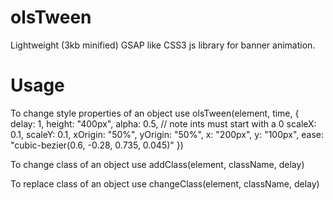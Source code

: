 # olsTween
Lightweight (3kb minified) GSAP like CSS3 js library for banner animation. 

# Usage
To change style properties of an object use
    olsTween(element, time, {
        delay: 1,
        height: "400px",
        alpha: 0.5, // note ints must start with a 0
        scaleX: 0.1,
        scaleY: 0.1,
        xOrigin: "50%",
        yOrigin: "50%",
        x: "200px",
        y: "100px",
        ease: "cubic-bezier(0.6, -0.28, 0.735, 0.045)"
    })

To change class of an object use
addClass(element, className, delay)

To replace class of an object use
changeClass(element, className, delay)
